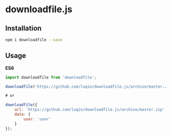 # downloadfile.js

## Installation

```sh
npm i downloadfile --save
```

## Usage

**ES6**
```js
import downloadfile from 'downloadfile';

downloadfile('https://github.com/luqin/downloadfile.js/archive/master.zip');

# or 

downloadfile({
    url: 'https://github.com/luqin/downloadfile.js/archive/master.zip',
    data: {
        user: 'user'
    }
});
```